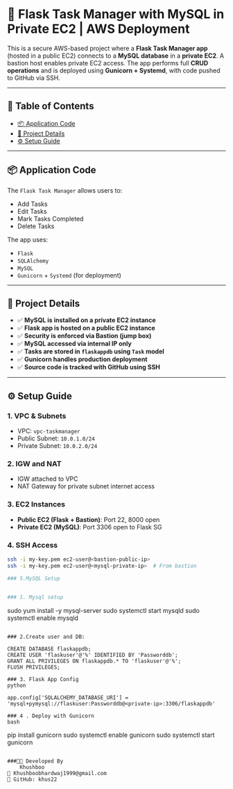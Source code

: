 # 📘 Flask Task Manager with MySQL in Private EC2 | AWS Deployment

This is a secure AWS-based project where a **Flask Task Manager app** (hosted in a public EC2) connects to a **MySQL database** in a **private EC2**. A bastion host enables private EC2 access. The app performs full **CRUD operations** and is deployed using **Gunicorn + Systemd**, with code pushed to GitHub via SSH.

---

## 📑 Table of Contents

- [📦 Application Code](#application-code)
- [📝 Project Details](#project-details)
- [⚙️ Setup Guide](#️setup-guide)

---

## 📦 Application Code

The `Flask Task Manager` allows users to:
- Add Tasks
- Edit Tasks
- Mark Tasks Completed
- Delete Tasks

The app uses:
- `Flask`
- `SQLAlchemy`
- `MySQL`
- `Gunicorn` + `Systemd` (for deployment)

---

## 📝 Project Details

- ✅ **MySQL is installed on a private EC2 instance**
- ✅ **Flask app is hosted on a public EC2 instance**
- ✅ **Security is enforced via Bastion (jump box)**
- ✅ **MySQL accessed via internal IP only**
- ✅ **Tasks are stored in `flaskappdb` using `Task` model**
- ✅ **Gunicorn handles production deployment**
- ✅ **Source code is tracked with GitHub using SSH**

---

## ⚙️ Setup Guide

### 1. VPC & Subnets
- VPC: `vpc-taskmanager`
- Public Subnet: `10.0.1.0/24`
- Private Subnet: `10.0.2.0/24`

### 2. IGW and NAT
- IGW attached to VPC
- NAT Gateway for private subnet internet access

### 3. EC2 Instances
- **Public EC2 (Flask + Bastion)**: Port 22, 8000 open
- **Private EC2 (MySQL)**: Port 3306 open to Flask SG

### 4. SSH Access
```bash
ssh -i my-key.pem ec2-user@<bastion-public-ip>
ssh -i my-key.pem ec2-user@<mysql-private-ip>  # From bastion

### 5.MySQL Setup
   

### 1. Mysql setup 
```
sudo yum install -y mysql-server
sudo systemctl start mysqld
sudo systemctl enable mysqld
```

### 2.Create user and DB:

CREATE DATABASE flaskappdb;
CREATE USER 'flaskuser'@'%' IDENTIFIED BY 'Passworddb';
GRANT ALL PRIVILEGES ON flaskappdb.* TO 'flaskuser'@'%';
FLUSH PRIVILEGES;

### 3. Flask App Config
python

app.config['SQLALCHEMY_DATABASE_URI'] = 'mysql+pymysql://flaskuser:Passworddb@<private-ip>:3306/flaskappdb'

### 4 . Deploy with Gunicorn
bash
```
pip install gunicorn
sudo systemctl enable gunicorn
sudo systemctl start gunicorn
```

###👨‍💻 Developed By
    Khushboo
📧 Khushboobhardwaj1999@gmail.com
🔗 GitHub: khus22
